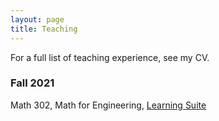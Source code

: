 ```yaml
---
layout: page
title: Teaching
---
```

 For a full list of teaching experience, see my CV.

### Fall 2021
Math 302, Math for Engineering, [Learning Suite](https://learningsuite.byu.edu/.O7Dt/cid-5flvA8_unwcb/home)

